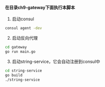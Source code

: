 #### 在目录ch9-gateway下面执行本脚本

1. 启动consul
```bash
consul agent -dev
```

2. 启动反向代理
```bash
cd gateway
go run main.go
```

3. 启动string-service，它会自动注册到consul中
```bash
cd string-service
go build
./string-service
```




